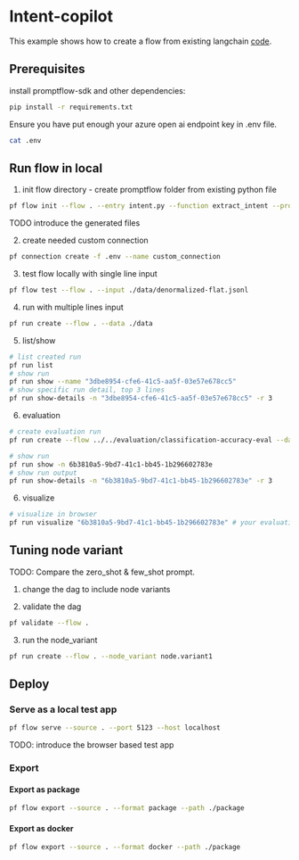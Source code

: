 # Intent-copilot
This example shows how to create a flow from existing langchain [code](./intent.py). 

## Prerequisites

install promptflow-sdk and other dependencies:
```bash
pip install -r requirements.txt
```

Ensure you have put enough your azure open ai endpoint key in .env file.
```bash
cat .env
```

## Run flow in local

1. init flow directory - create promptflow folder from existing python file
```bash
pf flow init --flow . --entry intent.py --function extract_intent --prompt-template user_prompt_template=user_intent_zero_shot.md
```
TODO introduce the generated files

2. create needed custom connection
```bash
pf connection create -f .env --name custom_connection
```

3. test flow locally with single line input
```bash
pf flow test --flow . --input ./data/denormalized-flat.jsonl
```

4. run with multiple lines input
```bash
pf run create --flow . --data ./data
```

5. list/show 

```bash
# list created run
pf run list
# show run
pf run show --name "3dbe8954-cfe6-41c5-aa5f-03e57e678cc5"
# show specific run detail, top 3 lines
pf run show-details -n "3dbe8954-cfe6-41c5-aa5f-03e57e678cc5" -r 3
```

6. evaluation

```bash
# create evaluation run
pf run create --flow ../../evaluation/classification-accuracy-eval --data ./data --column-mapping "groundtruth=${data.intent},prediction=${run.outputs.output}" --run "3dbe8954-cfe6-41c5-aa5f-03e57e678cc5" 
```

```bash
# show run
pf run show -n 6b3810a5-9bd7-41c1-bb45-1b296602783e
# show run output
pf run show-details -n "6b3810a5-9bd7-41c1-bb45-1b296602783e" -r 3
```

6. visualize
```bash
# visualize in browser
pf run visualize "6b3810a5-9bd7-41c1-bb45-1b296602783e" # your evaluation run name
```

## Tuning node variant
TODO: Compare the zero_shot & few_shot prompt.

1. change the dag to include node variants

2. validate the dag
```bash
pf validate --flow .
```

3. run the node_variant
```bash
pf run create --flow . --node_variant node.variant1
```

## Deploy 

### Serve as a local test app

```bash
pf flow serve --source . --port 5123 --host localhost
```

TODO: introduce the browser based test app 

### Export

#### Export as package

```bash
pf flow export --source . --format package --path ./package
```

#### Export as docker
```bash
pf flow export --source . --format docker --path ./package
```